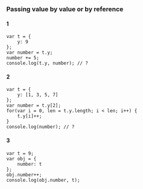 ### Passing value by value or by reference

#### 1
```
var t = {
    y: 9
};
var number = t.y;
number += 5;
console.log(t.y, number); // ?

```

#### 2

```
var t = {
    y: [1, 3, 5, 7]
};
var number = t.y[2];
for(var i = 0, len = t.y.length; i < len; i++) {
    t.y[i]++;
}
console.log(number); // ?

```

#### 3

```
var t = 9;
var obj = {
    number: t
};
obj.number++;
console.log(obj.number, t);
```
